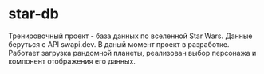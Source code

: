 # star-db
 Тренировочный проект - база данных по вселенной Star Wars. 
 Данные беруться с API swapi.dev. 
 В даный момент проект в разработке. Работает загрузка рандомной планеты, реализован выбор персонажа и компонент отображения его данных. 

